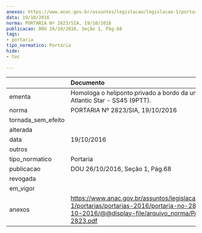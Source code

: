 ```yaml
---
anexos: https://www.anac.gov.br/assuntos/legislacao/legislacao-1/portarias/portarias-2016/portaria-no-2823-sia-19-10-2016/@@display-file/arquivo_norma/PA2016-2823.pdf
data: 19/10/2016
norma: PORTARIA Nº 2823/SIA, 19/10/2016
publicacao: DOU 26/10/2016, Seção 1, Pág.68
tags:
- portaria
tipo_normatico: Portaria
hide: 
- toc 
 
---
```


|                    | Documento                                                                                                                                                      |
|:-------------------|:---------------------------------------------------------------------------------------------------------------------------------------------------------------|
| ementa             | Homologa o heliponto privado a bordo da unidade Atlantic Star - SS45 (9PTT).                                                                                   |
| norma              | PORTARIA Nº 2823/SIA, 19/10/2016                                                                                                                               |
| tornada_sem_efeito |                                                                                                                                                                |
| alterada           |                                                                                                                                                                |
| data               | 19/10/2016                                                                                                                                                     |
| outros             |                                                                                                                                                                |
| tipo_normatico     | Portaria                                                                                                                                                       |
| publicacao         | DOU 26/10/2016, Seção 1, Pág.68                                                                                                                                |
| revogada           |                                                                                                                                                                |
| em_vigor           |                                                                                                                                                                |
| anexos             | https://www.anac.gov.br/assuntos/legislacao/legislacao-1/portarias/portarias-2016/portaria-no-2823-sia-19-10-2016/@@display-file/arquivo_norma/PA2016-2823.pdf |